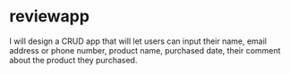 # reviewapp
I will design a CRUD app that will let users can input their name, email address or phone number, product name, purchased date, their comment about the product they purchased.  
